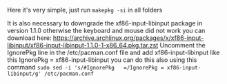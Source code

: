 ﻿Here it's very simple, just run ``makepkg -si`` in all folders

It is also necessary to downgrade the xf86-input-libinput package in version 1.1.0 otherwise the keyboard and mouse did not work
you can download here: https://archive.archlinux.org/packages/x/xf86-input-libinput/xf86-input-libinput-1.1.0-1-x86_64.pkg.tar.zst
Uncomment the IgnorePkg line in the /etc/pacman.conf file and add xf86-input-libinput
like this IgnorePkg = xf86-input-libinput
you can do this also using this command
``sudo sed -i 's/#IgnorePkg   =/IgnorePkg = xf86-input-libinput/g' /etc/pacman.conf``  

